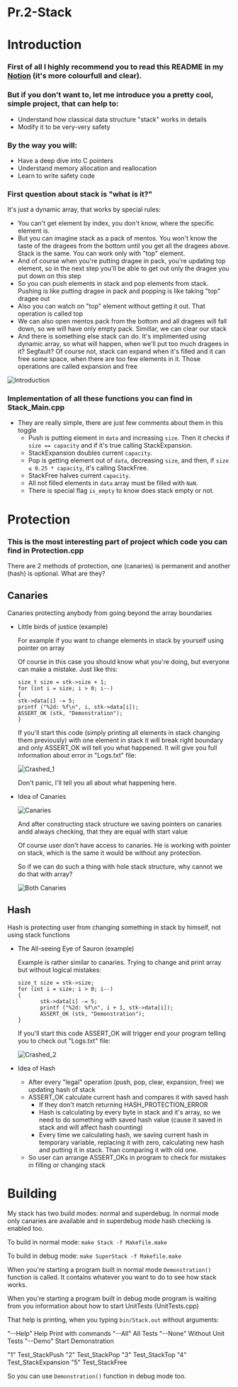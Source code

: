 # Pr.2-Stack
# Introduction

### First of all I highly recommend you to read this README in my [Notion](https://www.notion.so/Super-protected-stack-e12adfb68cd14ea48b7b01f2a0f6d036) (it's more colourfull and clear).

### But if you don't want to, let me introduce you a pretty cool, simple project, that can help to:

- Understand how classical data structure "stack" works in details
- Modify it to be very-very safety

### By the way you will:

- Have a deep dive into C pointers
- Understand memory allocation and reallocation
- Learn to write safety code

### First question about stack is "what is it?"

It's just a dynamic array, that works by special rules:

- You can't get element by index, you don't know, where the specific element is.
- But you can imagine stack as a pack of mentos. You won't know the taste of the dragees from the bottom until you get all the dragees above. Stack is the same. You can work only with "top" element.
- And of course when you're putting dragee in pack, you're updating top element, so in the next step you'll be able to get out only the dragee you put down on this step
- So you can push elements in stack and pop elements from stack. Pushing is like putting dragee in pack and popping is like taking "top" dragee out
- Also you can watch on "top" element without getting it out. That operation is called top
- We can also open mentos pack from the bottom and all dragees will fall down, so we will have only empty pack. Simillar, we can clear our stack
- And there is something else stack can do. It's implimented using dynamic array, so what will happen, when we'll put too much dragees in it? Segfault? Of course not, stack can expand when it's filled and it can free some space, when there are too few elements in it. Those operations are called expansion and free

![Introduction](https://github.com/GusakovIgor/Pr.2-Stack/blob/main/img/Stack%20-%20introduction.png)

### Implementation of all these functions you can find in Stack_Main.cpp

- They are really simple, there are just few comments about them in this toggle
    - Push is putting element in `data` and increasing `size`. Then it checks if `size == capacity` and if it's true calling StackExpansion.
    - StackExpansion doubles current `capacity`.
    - Pop is getting element out of `data`, decreasing `size`, and then, if `size ≤ 0.25 * capacity`, it's calling StackFree.
    - StackFree halves current `capacity`.
    - All not filled elements in `data` array must be filled with `NaN`.
    - There is special flag `is_empty` to know does stack empty or not.

# Protection

### This is the most interesting part of project which code you can find in Protection.cpp

There are 2 methods of protection, one (canaries) is permanent and another (hash) is optional. What are they?

## Canaries

Canaries protecting anybody from going beyond the array boundaries

- Little birds of justice (example)

    For example if you want to change elements in stack by yourself using pointer on array

    Of course in this case you should know what you're doing, but everyone can make a mistake. Just like this:

    `size_t size = stk->size + 1;`    
    `for (int i = size; i > 0; i--)`    
    `{`   
            `stk->data[i] -= 5;`    
            `printf ("%2d: %f\n", i, stk->data[i]);`    
            `ASSERT_OK (stk, "Demonstration");`   
    `}`

    If you'll start this code (simply printing all elements in stack changing them previously) with one element in stack it will break right boundary and only ASSERT_OK will tell you what happened. It will give you full information about error in "Logs.txt" file:
    
    ![Crashed_1](https://github.com/GusakovIgor/Pr.2-Stack/blob/main/img/Stack_Crashed_1.png)
    
    Don't panic, I'll tell you all about what happening here.

- Idea of Canaries

    ![Canaries](https://github.com/GusakovIgor/Pr.2-Stack/blob/main/img/Stack%20-%20canaries.png)

    And after constructing stack structure we saving pointers on canaries andd always checking, that they are equal with start value

    Of course user don't have access to canaries. He is working with pointer on stack, which is the same it would be without any protection.

    So if we can do such a thing with hole stack structure, why cannot we do that with array?

    ![Both Canaries](https://github.com/GusakovIgor/Pr.2-Stack/blob/main/img/Stack%20-%20both%20canaries.png)

## Hash

Hash is protecting user from changing something in stack by himself, not using stack functions

- The All-seeing Eye of Sauron (example)

    Example is rather similar to canaries. Trying to change and print array but without logical mistakes:

    `size_t size = stk->size;`    
    `for (int i = size; i > 0; i--)`    
    `{`   
        `       stk->data[i] -= 5;`   
        `       printf ("%2d: %f\n", i + 1, stk->data[i]);`   
        `       ASSERT_OK (stk, "Demonstration");`    
    `}`

    If you'll start this code ASSERT_OK will trigger end your program telling you to check out "Logs.txt" file:

    ![Crashed_2](https://github.com/GusakovIgor/Pr.2-Stack/blob/main/img/Stack_Crashed_2.png)

- Idea of Hash

    - After every "legal" operation (push, pop, clear, expansion, free) we updating hash of stack
    - ASSERT_OK calculate current hash and compares it with saved hash
        - If they don't match returning HASH_PROTECTION_ERROR
        - Hash is calculating by every byte in stack and it's array, so we need to do something with saved hash value (cause it saved in stack and will affect
          hash counting)
        - Every time we calculating hash, we saving current hash in temporary variable, replacing it with zero, calculating new hash and putting it in stack. Than
          comparing it with old one.
    - So user can arrange ASSERT_OKs in program to check for mistakes in filling or changing stack

# Building

My stack has two build modes: normal and superdebug. In normal mode only canaries are available and in superdebug mode hash checking is enabled too.

To build in normal mode: `make Stack -f Makefile.make`

To build in debug mode: `make SuperStack -f Makefile.make`

When you're starting a program built in normal mode `Demonstration()` function is called. It contains whatever you want to do to see how stack works.

When you're starting a program built in debug mode program is waiting from you information about how to start UnitTests (UnitTests.cpp)

That help is printing, when you typing `bin/Stack.out` without arguments:

"--Help"     Help Print with commands
"--All"         All Tests
"--None"    Without Unit Tests
"--Demo"   Start Demonstration

"1"    Test_StackPush
"2"    Test_StackPop
"3"    Test_StackTop
"4"    Test_StackExpansion
"5"    Test_StackFree

So you can use `Demonstration()` function in debug mode too.
